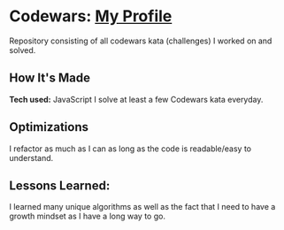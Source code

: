 # Codewars: [My Profile](https://www.codewars.com/users/AM-png)

Repository consisting of all codewars kata (challenges) I worked on and solved.

## How It's Made
**Tech used:** JavaScript
I solve at least a few Codewars kata everyday.

## Optimizations
I refactor as much as I can as long as the code is readable/easy to understand.

## Lessons Learned:
I learned many unique algorithms as well as the fact that I need to have a growth mindset as I have a long way to go.